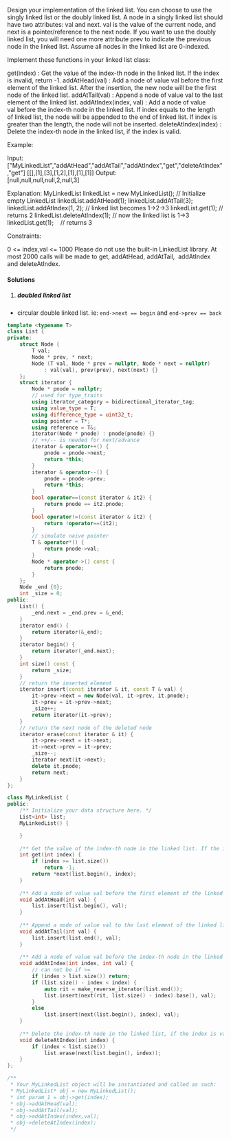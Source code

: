 Design your implementation of the linked list. You can choose to use the singly linked list or the doubly linked list. A node in a singly linked list should have two attributes: val and next. val is the value of the current node, and next is a pointer/reference to the next node. If you want to use the doubly linked list, you will need one more attribute prev to indicate the previous node in the linked list. Assume all nodes in the linked list are 0-indexed.

Implement these functions in your linked list class:

get(index) : Get the value of the index-th node in the linked list. If the index is invalid, return -1.
addAtHead(val) : Add a node of value val before the first element of the linked list. After the insertion, the new node will be the first node of the linked list.
addAtTail(val) : Append a node of value val to the last element of the linked list.
addAtIndex(index, val) : Add a node of value val before the index-th node in the linked list. If index equals to the length of linked list, the node will be appended to the end of linked list. If index is greater than the length, the node will not be inserted.
deleteAtIndex(index) : Delete the index-th node in the linked list, if the index is valid.
 

Example:

Input: 
["MyLinkedList","addAtHead","addAtTail","addAtIndex","get","deleteAtIndex","get"]
[[],[1],[3],[1,2],[1],[1],[1]]
Output:  
[null,null,null,null,2,null,3]

Explanation:
MyLinkedList linkedList = new MyLinkedList(); // Initialize empty LinkedList
linkedList.addAtHead(1);
linkedList.addAtTail(3);
linkedList.addAtIndex(1, 2);  // linked list becomes 1->2->3
linkedList.get(1);            // returns 2
linkedList.deleteAtIndex(1);  // now the linked list is 1->3
linkedList.get(1);            // returns 3
 

Constraints:

0 <= index,val <= 1000
Please do not use the built-in LinkedList library.
At most 2000 calls will be made to get, addAtHead, addAtTail,  addAtIndex and deleteAtIndex.

#### Solutions

1. ##### doubled linked list

- circular double linked list. ie: `end->next == begin` and `end->prev == back`

```c++
template <typename T>
class List {
private:
    struct Node {
        T val;
        Node * prev, * next;
        Node (T val, Node * prev = nullptr, Node * next = nullptr)
            : val(val), prev(prev), next(next) {}
    };
    struct iterator {
        Node * pnode = nullptr;
        // used for type_traits
        using iterator_category = bidirectional_iterator_tag;
        using value_type = T;
        using difference_type = uint32_t;
        using pointer = T*;
        using reference = T&;
        iterator(Node * pnode) : pnode(pnode) {}
        // ++/-- is needed for next/advance
        iterator & operator++() {
            pnode = pnode->next;
            return *this;
        }
        iterator & operator--() {
            pnode = pnode->prev;
            return *this;
        }
        bool operator==(const iterator & it2) {
            return pnode == it2.pnode;
        }
        bool operator!=(const iterator & it2) {
            return !operator==(it2);
        }
        // simulate naive pointer
        T & operator*() {
            return pnode->val;
        }
        Node * operator->() const {
            return pnode;
        }
    };
    Node _end {0};
    int _size = 0;
public:
    List() {
        _end.next = _end.prev = &_end;
    }
    iterator end() {
        return iterator(&_end);
    }
    iterator begin() {
        return iterator(_end.next);
    }
    int size() const {
        return _size;
    }
    // return the inserted element
    iterator insert(const iterator & it, const T & val) {
        it->prev->next = new Node(val, it->prev, it.pnode);
        it->prev = it->prev->next;
        _size++;
        return iterator(it->prev);
    }
    // return the next node of the deleted node
    iterator erase(const iterator & it) {
        it->prev->next = it->next;
        it->next->prev = it->prev;
        _size--;
        iterator next(it->next);
        delete it.pnode;
        return next;
    }
};

class MyLinkedList {
public:
    /** Initialize your data structure here. */
    List<int> list;
    MyLinkedList() {

    }
    
    /** Get the value of the index-th node in the linked list. If the index is invalid, return -1. */
    int get(int index) {
        if (index >= list.size())
            return -1;
        return *next(list.begin(), index);
    }
    
    /** Add a node of value val before the first element of the linked list. After the insertion, the new node will be the first node of the linked list. */
    void addAtHead(int val) {
        list.insert(list.begin(), val);
    }
    
    /** Append a node of value val to the last element of the linked list. */
    void addAtTail(int val) {
        list.insert(list.end(), val);
    }
    
    /** Add a node of value val before the index-th node in the linked list. If index equals to the length of linked list, the node will be appended to the end of linked list. If index is greater than the length, the node will not be inserted. */
    void addAtIndex(int index, int val) {
        // can not be if >=
        if (index > list.size()) return;
        if (list.size() - index < index) {
            auto rit = make_reverse_iterator(list.end());
            list.insert(next(rit, list.size() - index).base(), val);
        }
        else
            list.insert(next(list.begin(), index), val);
    }
    
    /** Delete the index-th node in the linked list, if the index is valid. */
    void deleteAtIndex(int index) {
        if (index < list.size())
            list.erase(next(list.begin(), index));
    }
};

/**
 * Your MyLinkedList object will be instantiated and called as such:
 * MyLinkedList* obj = new MyLinkedList();
 * int param_1 = obj->get(index);
 * obj->addAtHead(val);
 * obj->addAtTail(val);
 * obj->addAtIndex(index,val);
 * obj->deleteAtIndex(index);
 */
```